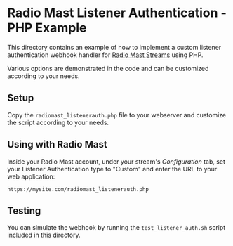 Radio Mast Listener Authentication - PHP Example
===================================================

This directory contains an example of how to implement a custom listener authentication webhook handler
for [Radio Mast Streams](https://www.radiomast.io) using PHP.

Various options are demonstrated in the code and can be customized according to your needs.

## Setup

Copy the `radiomast_listenerauth.php` file to your webserver and customize the script according to your needs.


## Using with Radio Mast

Inside your Radio Mast account, under your stream's *Configuration* tab, set your Listener Authentication type to 
"Custom" and enter the URL to your web application:

    https://mysite.com/radiomast_listenerauth.php



## Testing

You can simulate the webhook by running the `test_listener_auth.sh` script included in this directory.
